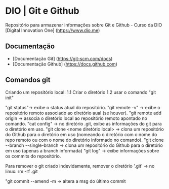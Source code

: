 # DIO | Git e Github

Repositório para armazenar informações sobre Git e Github - Curso da DIO [Digital Innovation One] (https://www.dio.me)

## Documentação

- [Documentação Git] (https://git-scm.com/docs)
- [Documentação Github] (https://docs.github.com)

## Comandos git

Criando um repositório local:
1.1 Criar o diretório
1.2 usar o comando "git init"

"git status"-> exibe o status atual do repositório.
"git remote -v" -> exibe o repositório remoto associado ao diretório aual (se houver).
"git remote add origin <URL> -> associa o diretório local ao repositório remoto apontado no comando.
"cat config" -> no diretório .git, exibe as informações do git para o diretório em uso.
"git clone <URL> <nome diretório local> -> clona um repositório do Github para o diretório em uso (nomeando o diretório com o nome do repo remoto ou com o nome do diretório informado no comando).
"git clone <URL> --branch <nome da branch no repo remoto> --single-branch -> clona um repositório do Github para o diretório em uso (apenas a branch informada)
"git log" -> exibe informações sobre os commits do repositório.

Para remover o git criado indevidamente, remover o diretório '.git' -> no linux: rm -rf .git

"git commit --amend -m <nova msg> -> altera a msg do último commit
